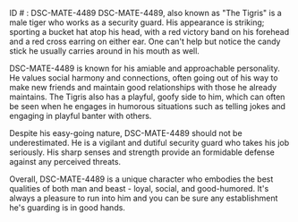 ID # : DSC-MATE-4489
DSC-MATE-4489, also known as "The Tigris" is a male tiger who works as a security guard. His appearance is striking; sporting a bucket hat atop his head, with a red victory band on his forehead and a red cross earring on either ear. One can't help but notice the candy stick he usually carries around in his mouth as well.

DSC-MATE-4489 is known for his amiable and approachable personality. He values social harmony and connections, often going out of his way to make new friends and maintain good relationships with those he already maintains. The Tigris also has a playful, goofy side to him, which can often be seen when he engages in humorous situations such as telling jokes and engaging in playful banter with others.

Despite his easy-going nature, DSC-MATE-4489 should not be underestimated. He is a vigilant and dutiful security guard who takes his job seriously. His sharp senses and strength provide an formidable defense against any perceived threats.

Overall, DSC-MATE-4489 is a unique character who embodies the best qualities of both man and beast - loyal, social, and good-humored. It's always a pleasure to run into him and you can be sure any establishment he's guarding is in good hands.
